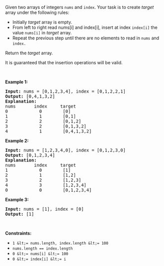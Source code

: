 Given two arrays of integers&nbsp;`` nums `` and `` index ``. Your task is to create _target_ array under the following rules:

*   Initially _target_ array is empty.
*   From left to right read nums\[i\] and index\[i\], insert at index `` index[i] ``&nbsp;the value `` nums[i] ``&nbsp;in&nbsp;_target_ array.
*   Repeat the previous step until there are no elements to read in `` nums `` and `` index. ``

Return the _target_ array.

It is guaranteed that the insertion operations will be valid.

&nbsp;

__Example 1:__

<pre>
<strong>Input:</strong> nums = [0,1,2,3,4], index = [0,1,2,2,1]
<strong>Output:</strong> [0,4,1,3,2]
<strong>Explanation:</strong>
nums       index     target
0            0        [0]
1            1        [0,1]
2            2        [0,1,2]
3            2        [0,1,3,2]
4            1        [0,4,1,3,2]
</pre>

__Example 2:__

<pre>
<strong>Input:</strong> nums = [1,2,3,4,0], index = [0,1,2,3,0]
<strong>Output:</strong> [0,1,2,3,4]
<strong>Explanation:</strong>
nums       index     target
1            0        [1]
2            1        [1,2]
3            2        [1,2,3]
4            3        [1,2,3,4]
0            0        [0,1,2,3,4]
</pre>

__Example 3:__

<pre>
<strong>Input:</strong> nums = [1], index = [0]
<strong>Output:</strong> [1]
</pre>

&nbsp;

__Constraints:__

*   `` 1 &lt;= nums.length, index.length &lt;= 100 ``
*   `` nums.length == index.length ``
*   `` 0 &lt;= nums[i] &lt;= 100 ``
*   `` 0 &lt;= index[i] &lt;= i ``